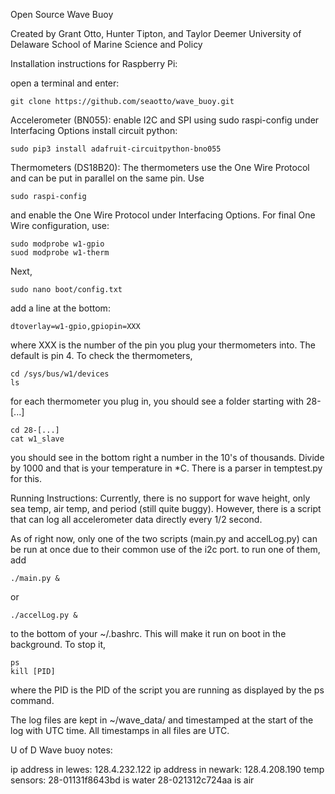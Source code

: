 Open Source Wave Buoy

Created by Grant Otto, Hunter Tipton, and Taylor Deemer
University of Delaware School of Marine Science and Policy


Installation instructions for Raspberry Pi:

open a terminal and enter:

	git clone https://github.com/seaotto/wave_buoy.git
Accelerometer (BN055):
enable I2C and SPI using 
	sudo raspi-config
under Interfacing Options
install circuit python:

	sudo pip3 install adafruit-circuitpython-bno055
Thermometers (DS18B20):
The thermometers use the One Wire Protocol and can be put in parallel on the same pin.
Use

	sudo raspi-config
and enable the One Wire Protocol under Interfacing Options.
For final One Wire configuration, use:

	sudo modprobe w1-gpio
	suod modprobe w1-therm
Next,

	sudo nano boot/config.txt
add a line at the bottom:

	dtoverlay=w1-gpio,gpiopin=XXX
where XXX is the number of the pin you plug your thermometers into. The default is pin 4.
To check the thermometers, 

	cd /sys/bus/w1/devices
	ls
for each thermometer you plug in, you should see a folder starting with 28-[...]

	cd 28-[...]
	cat w1_slave
you should see in the bottom right a number in the 10's of thousands. Divide by 1000 and that is your temperature in *C. There is a parser in temptest.py for this.


Running Instructions:
Currently, there is no support for wave height, only sea temp, air temp, and period (still quite buggy).
However, there is a script that can log all accelerometer data directly every 1/2 second.

As of right now, only one of the two scripts (main.py and accelLog.py) can be run at once due to their common use of the i2c port.
to run one of them, add 

	./main.py & 
or 

	./accelLog.py &
to the bottom of your ~/.bashrc. This will make it run on boot in the background. To stop it,

	ps
	kill [PID]
where the PID is the PID of the script you are running as displayed by the ps command.

The log files are kept in ~/wave_data/ and timestamped at the start of the log with UTC time. All timestamps in all files are UTC.


U of D Wave buoy notes:

ip address in lewes: 128.4.232.122
ip address in newark: 128.4.208.190
temp sensors: 28-01131f8643bd is water
	      28-021312c724aa is air
